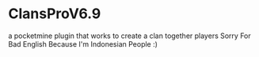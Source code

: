 # ClansProV6.9
a pocketmine plugin that works to create a clan together players
Sorry For Bad English Because I'm Indonesian People :)

